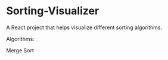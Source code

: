 # Sorting-Visualizer

A React project that helps visualize different sorting algorithms.

Algorithms:

Merge Sort

